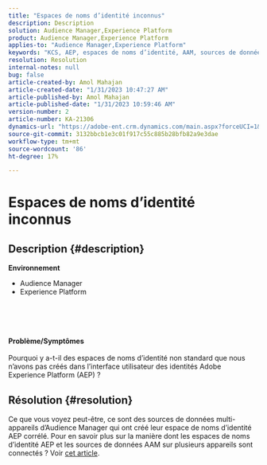 ```yaml
---
title: "Espaces de noms d’identité inconnus"
description: Description
solution: Audience Manager,Experience Platform
product: Audience Manager,Experience Platform
applies-to: "Audience Manager,Experience Platform"
keywords: "KCS, AEP, espaces de noms d’identité, AAM, sources de données"
resolution: Resolution
internal-notes: null
bug: false
article-created-by: Amol Mahajan
article-created-date: "1/31/2023 10:47:27 AM"
article-published-by: Amol Mahajan
article-published-date: "1/31/2023 10:59:46 AM"
version-number: 2
article-number: KA-21306
dynamics-url: "https://adobe-ent.crm.dynamics.com/main.aspx?forceUCI=1&pagetype=entityrecord&etn=knowledgearticle&id=2cb183a4-54a1-ed11-aad1-6045bd0067ea"
source-git-commit: 3132bbcb1e3c01f917c55c885b28bfb82a9e3dae
workflow-type: tm+mt
source-wordcount: '86'
ht-degree: 17%

---
```


# Espaces de noms d’identité inconnus

## Description {#description}

<b>Environnement</b>
- Audience Manager
- Experience Platform

<br><br> <br><br><b>Problème/Symptômes</b><br><br>Pourquoi y a-t-il des espaces de noms d’identité non standard que nous n’avons pas créés dans l’interface utilisateur des identités Adobe Experience Platform (AEP) ?<br>

## Résolution {#resolution}


Ce que vous voyez peut-être, ce sont des sources de données multi-appareils d’Audience Manager qui ont créé leur espace de noms d’identité AEP corrélé. Pour en savoir plus sur la manière dont les espaces de noms d’identité AEP et les sources de données AAM sur plusieurs appareils sont connectés ? Voir [cet article](https://experienceleague.adobe.com/docs/experience-cloud-kcs/kbarticles/KA-21305.html?lang=fr).
